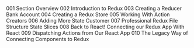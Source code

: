 001 Section Overview
002 Introduction to Redux
003 Creating a Reducer Bank Account
004 Creating a Redux Store
005 Working With Action Creators
006 Adding More State Customer
007 Professional Redux File Structure State Slices
008 Back to React! Connecting our Redux App With React
009 Dispatching Actions from Our React App
010 The Legacy Way of Connecting Components to Redux
